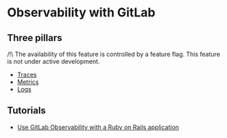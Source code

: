 # Observability with GitLab

## Three pillars

/!\ The availability of this feature is controlled by a feature flag. This feature is not under active development.

* [Traces](https://docs.gitlab.com/ee/development/tracing.html)
* [Metrics](https://docs.gitlab.com/ee/development/metrics.html)
* [Logs](https://docs.gitlab.com/ee/development/logs.html)

## Tutorials

* [Use GitLab Observability with a Ruby on Rails application](https://docs.gitlab.com/ee/tutorials/observability/observability_rails_tutorial.html)
